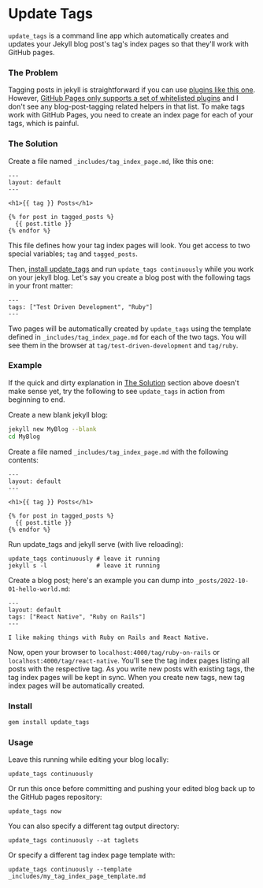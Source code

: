 # Update Tags

`update_tags` is a command line app which automatically creates and updates your Jekyll blog post's tag's index pages so that they'll work with GitHub pages.

### The Problem

Tagging posts in jekyll is straightforward if you can use [plugins like this one][1]. However, [GitHub Pages only supports a set of whitelisted plugins][2] and I don't see any blog-post-tagging related helpers in that list. To make tags work with GitHub Pages, you need to create an index page for each of your tags, which is painful.

### The Solution

Create a file named `_includes/tag_index_page.md`, like this one:

```
---
layout: default
---

<h1>{{ tag }} Posts</h1>

{% for post in tagged_posts %}
  {{ post.title }}
{% endfor %}
```

This file defines how your tag index pages will look. You get access to two special variables; `tag` and `tagged_posts`.

Then, [install update_tags](#Install) and run `update_tags continuously` while you work on your jekyll blog. Let's say you create a blog post with the following tags in your front matter:

```
---
tags: ["Test Driven Development", "Ruby"]
---
```

Two pages will be automatically created by `update_tags` using the template defined in `_includes/tag_index_page.md` for each of the two tags. You will see them in the browser at `tag/test-driven-development` and `tag/ruby`.

### Example

If the quick and dirty explanation in [The Solution](#The-Solution) section above doesn't make sense yet, try the following to see `update_tags` in action from beginning to end.

Create a new blank jekyll blog:

```sh
jekyll new MyBlog --blank
cd MyBlog
```

Create a file named `_includes/tag_index_page.md` with the following contents:

```
---
layout: default
---

<h1>{{ tag }} Posts</h1>

{% for post in tagged_posts %}
  {{ post.title }}
{% endfor %}
```

Run update_tags and jekyll serve (with live reloading):

```
update_tags continuously # leave it running
jekyll s -l              # leave it running
```

Create a blog post; here's an example you can dump into `_posts/2022-10-01-hello-world.md`:

```
---
layout: default
tags: ["React Native", "Ruby on Rails"]
---

I like making things with Ruby on Rails and React Native.
```

Now, open your browser to `localhost:4000/tag/ruby-on-rails` or `localhost:4000/tag/react-native`. You'll see the tag index pages listing all posts with the respective tag. As you write new posts with existing tags, the tag index pages will be kept in sync. When you create new tags, new tag index pages will be automatically created.

### Install

```sh
gem install update_tags
```

### Usage

Leave this running while editing your blog locally:

```
update_tags continuously
```

Or run this once before committing and pushing your edited blog back up to the GitHub pages repository:

```
update_tags now
```

You can also specify a different tag output directory:

```
update_tags continuously --at taglets
```

Or specify a different tag index page template with:

```
update_tags continuously --template _includes/my_tag_index_page_template.md
```

[1]: https://github.com/pattex/jekyll-tagging
[2]: https://pages.github.com/versions/
